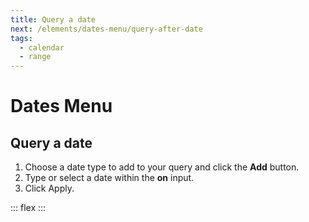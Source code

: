 ```yaml
---
title: Query a date
next: /elements/dates-menu/query-after-date
tags:
  - calendar
  - range
---
```


# Dates Menu

## Query a date

1. Choose a date type to add to your query and click the <GsfButton outline sm theme="stark"><b>Add</b></GsfButton> button.
1. Type or select a date within the **on** input.
1. Click <GsfButton theme="success" sm>Apply</GsfButton>.

::: flex
<GsfDatesMenu/>
<GsfDatesMenu is-valid :populated-dates="['on']"/>
:::
